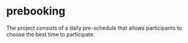 # prebooking
The project consists of a daily pre-schedule that allows participants to choose the best time to participate.
